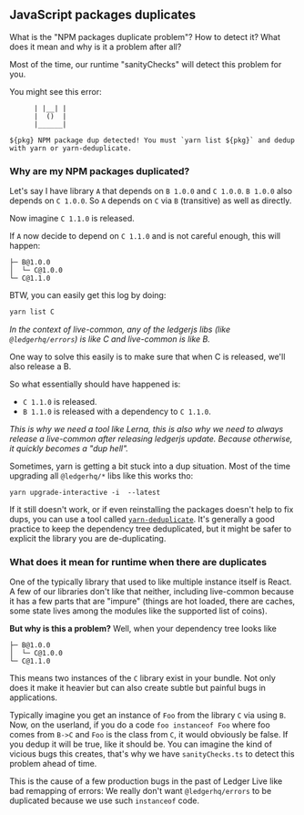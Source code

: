 ## JavaScript packages duplicates

What is the "NPM packages duplicate problem"? How to detect it? What does it mean and why is it a problem after all?

Most of the time, our runtime "sanityChecks" will detect this problem for you.

You might see this error:

```
      | |__| |
      |  ()  |
      |______|

${pkg} NPM package dup detected! You must `yarn list ${pkg}` and dedup with yarn or yarn-deduplicate.
```

### Why are my NPM packages duplicated?

Let's say I have library `A` that depends on `B 1.0.0` and `C 1.0.0`.
`B 1.0.0` also depends on `C 1.0.0`. So `A` depends on `C` via `B` (transitive) as well as directly.

Now imagine `C 1.1.0` is released.

If `A` now decide to depend on `C 1.1.0` and is not careful enough, this will happen:

```
├─ B@1.0.0
│  └─ C@1.0.0
└─ C@1.1.0
```

BTW, you can easily get this log by doing:

```sh
yarn list C
```

_In the context of live-common, any of the ledgerjs libs (like `@ledgerhq/errors`) is like C and live-common is like B._

One way to solve this easily is to make sure that when C is released, we'll also release a B.

So what essentially should have happened is:

- `C 1.1.0` is released.
- `B 1.1.0` is released with a dependency to `C 1.1.0`.

_This is why we need a tool like Lerna, this is also why we need to always release a live-common after releasing ledgerjs update. Because otherwise, it quickly becomes a "dup hell"._

Sometimes, yarn is getting a bit stuck into a dup situation. Most of the time upgrading all `@ledgerhq/*` libs like this works tho:

```
yarn upgrade-interactive -i  --latest
```

If it still doesn't work, or if even reinstalling the packages doesn't help to fix dups, you can use a tool called [`yarn-deduplicate`](https://github.com/atlassian/yarn-deduplicate). It's generally a good practice to keep the dependency tree deduplicated, but it might be safer to explicit the library you are de-duplicating.

### What does it mean for runtime when there are duplicates

One of the typically library that used to like multiple instance itself is React. A few of our libraries don't like that neither, including live-common because it has a few parts that are "impure" (things are hot loaded, there are caches, some state lives among the modules like the supported list of coins).

**But why is this a problem?** Well, when your dependency tree looks like

```
├─ B@1.0.0
│  └─ C@1.0.0
└─ C@1.1.0
```

This means two instances of the `C` library exist in your bundle. Not only does it make it heavier but can also create subtle but painful bugs in applications.

Typically imagine you get an instance of `Foo` from the library `C` via using `B`. Now, on the userland, if you do a code `foo instanceof Foo` where foo comes from `B->C` and `Foo` is the class from `C`, it would obviously be false. If you dedup it will be true, like it should be. You can imagine the kind of vicious bugs this creates, that's why we have `sanityChecks.ts` to detect this problem ahead of time.

This is the cause of a few production bugs in the past of Ledger Live like bad remapping of errors: We really don't want `@ledgerhq/errors` to be duplicated because we use such `instanceof` code.
